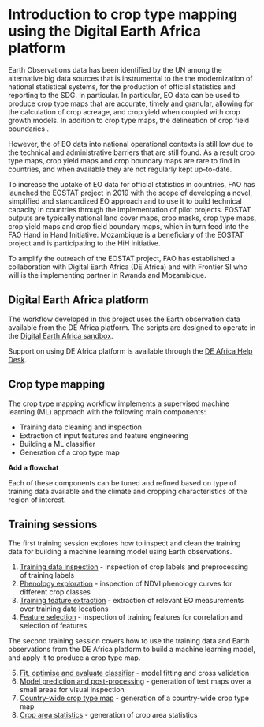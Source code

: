 # Introduction to crop type mapping using the Digital Earth Africa platform

Earth Observations data has been identified by the UN among the alternative big data sources that is instrumental to the the modernization of national statistical systems, for the production of official statistics and reporting to the SDG. In particular. In particular, EO data can be used to produce crop type maps that are accurate, timely and granular, allowing for the calculation of crop acreage, and crop yield when coupled with crop growth models. In addition to crop type maps, the delineation of crop field boundaries . 

However, the of EO data into national operational contexts is still low due to the technical and administrative barriers that are still found. As a result crop type maps, crop yield maps and crop boundary maps are rare to find in countries, and when available they are not regularly kept up-to-date. 

To increase the uptake of EO data for official statistics in countries, FAO has launched the EOSTAT project in 2019 with the scope of developing a novel, simplified and standardized EO approach and to use it to build technical capacity in countries through the implementation of pilot projects. EOSTAT outputs are typically national land cover maps, crop masks, crop type maps, crop yield maps and crop field boundary maps, which in turn feed into the FAO Hand in Hand Initiative. Mozambique is a beneficiary of the EOSTAT project and is participating to the HiH initiative. 

To amplify the outreach of the EOSTAT project,  FAO has established a collaboration with Digital Earth Africa (DE Africa) and with Frontier SI who will is the implementing partner in Rwanda and Mozambique.   

## Digital Earth Africa platform

The workflow developed in this project uses the Earth observation data available from the DE Africa platform. The scripts are designed to operate in the [Digital Earth Africa sandbox](https://sandbox.digitalearth.africa/).

Support on using DE Africa platform is available through the [DE Africa Help Desk](https://docs.digitalearthafrica.org/en/latest/about/contact.html).

## Crop type mapping

The crop type mapping workflow implements a supervised machine learning (ML) approach with the following main components:

* Training data cleaning and inspection
* Extraction of input features and feature engineering
* Building a ML classifier
* Generation of a crop type map

**Add a flowchat**

Each of these components can be tuned and refined based on type of training data available and the climate and cropping characteristics of the region of interest.

## Training sessions

The first training session explores how to inspect and clean the training data for building a machine learning model using Earth observations.

1. [Training data inspection](../1_Training_data_inspection.ipynb) - inspection of crop labels and preprocessing of training labels
2. [Phenology exploration](../2_Phenology_exploration.ipynb) - inspection of NDVI phenology curves for different crop classes
3. [Training feature extraction](../3_Training_feature_extraction.ipynb) - extraction of relevant EO measurements over training data locations
4. [Feature selection](../4_Training_feature_selection.ipynb) - inspection of training features for correlation and selection of features

The second training session covers how to use the training data and Earth observations from the DE Africa platform to build a machine learning model, and apply it to produce a crop type map.

5. [Fit, optimise and evaluate classifier](../5_Fit_classifier.ipynb) - model fitting and cross validation
6. [Model prediction and post-processing](../6_Create_test_map.ipynb) - generation of test maps over a small areas for visual inspection
7. [Country-wide crop type map](../7_Create_country_map.ipynb) - generation of a country-wide crop type map
8. [Crop area statistics](../8_Create_crop_statistics.ipynb) - generation of crop area statistics
